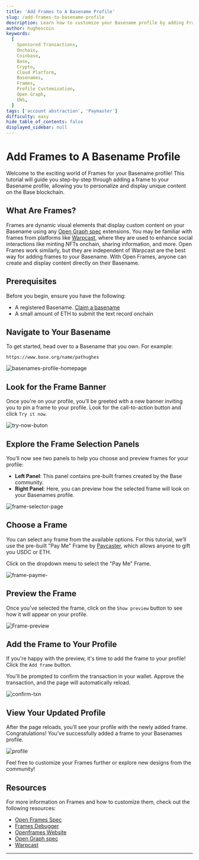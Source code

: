 ```yaml
---
title: 'Add Frames to A Basename Profile'
slug: /add-frames-to-basename-profile
description: Learn how to customize your Basename profile by adding Frames, showcasing dynamic content with ease on Base.
author: hughescoin
keywords:
  [
    Sponsored Transactions,
    Onchain,
    Coinbase,
    Base,
    Crypto,
    Cloud Platform,
    Basenames,
    Frames,
    Profile Customization,
    Open Graph,
    ENS,
  ]
tags: ['account abstraction', 'Paymaster']
difficulty: easy
hide_table_of_contents: false
displayed_sidebar: null
---
```


# Add Frames to A Basename Profile

Welcome to the exciting world of Frames for your Basename profile! This tutorial will guide you step-by-step through adding a frame to your Basename profile, allowing you to personalize and display unique content on the Base blockchain.

## What Are Frames?

Frames are dynamic visual elements that display custom content on your Basename using any [Open Graph spec] extensions. You may be familiar with frames from platforms like [Warpcast], where they are used to enhance social interactions like minting NFTs onchain, sharing information, and more. Open Frames work similarly, but they are independent of Warpcast are the best way for adding frames to your Basename. With Open Frames, anyone can create and display content directly on their Basename.

## Prerequisites

Before you begin, ensure you have the following:

- A registered Basename. [Claim a basename](https://www.base.org/names)
- A small amount of ETH to submit the text record onchain

## Navigate to Your Basename

To get started, head over to a Basename that you own. For example:

`https://www.base.org/name/pathughes`

![basenames-profile-homepage](../../assets/images/basenames-tutorial/basenames-homepage.png)

## Look for the Frame Banner

Once you're on your profile, you’ll be greeted with a new banner inviting you to pin a frame to your profile. Look for the call-to-action button and click `Try it now`.

![try-now-buton](../../assets/images/basenames-tutorial/try-now.png)

## Explore the Frame Selection Panels

You’ll now see two panels to help you choose and preview frames for your profile:

- **Left Panel**: This panel contains pre-built frames created by the Base community.
- **Right Panel**: Here, you can preview how the selected frame will look on your Basenames profile.

![frame-selector-page](../../assets/images/basenames-tutorial/frames-selector.png)

## Choose a Frame

You can select any frame from the available options. For this tutorial, we’ll use the pre-built "Pay Me" Frame by [Paycaster](https://paycaster.co/), which allows anyone to gift you USDC or ETH.

Click on the dropdown menu to select the "Pay Me" Frame.

![frame-payme-](../../assets/images/basenames-tutorial/show-preview.png)

## Preview the Frame

Once you've selected the frame, click on the `Show preview` button to see how it will appear on your profile.

![Frame-preview](../../assets/images/basenames-tutorial/frame-preview.png)

## Add the Frame to Your Profile

If you're happy with the preview, it's time to add the frame to your profile! Click the `Add frame` button.

You'll be prompted to confirm the transaction in your wallet. Approve the transaction, and the page will automatically reload.

![confirm-txn](../../assets/images/basenames-tutorial/confirm-txn.png)

## View Your Updated Profile

After the page reloads, you’ll see your profile with the newly added frame. Congratulations! You’ve successfully added a frame to your Basenames profile.

![profile](../../assets/images/basenames-tutorial/basenames-frame-final.png)

Feel free to customize your Frames further or explore new designs from the community!

## Resources

For more information on Frames and how to customize them, check out the following resources:

- [Open Frames Spec](https://www.openframes.xyz/#required-properties)
- [Frames Debugger](https://debugger.framesjs.org/)
- [Openframes Website](https://www.openframes.xyz/)
- [Open Graph spec](https://ogp.me/)
- [Warpcast](https://warpcast.com/)

---

[Open Frames Spec]: https://www.openframes.xyz/#required-properties
[Frames Debugger]: https://debugger.framesjs.org/
[Openframes Website]: https://www.openframes.xyz/
[Open Graph spec]: https://ogp.me/
[Warpcast]: https://warpcast.com/
